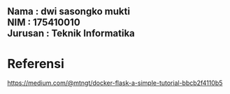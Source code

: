 Nama : dwi sasongko mukti  
NIM : 175410010  
Jurusan : Teknik Informatika  
--------------------------  

# Referensi  
https://medium.com/@mtngt/docker-flask-a-simple-tutorial-bbcb2f4110b5